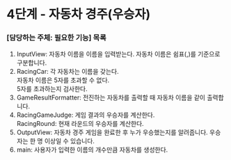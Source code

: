 # 4단계 - 자동차 경주(우승자)
### [담당하는 주체: 필요한 기능] 목록
1. InputView: 자동차 이름을 이름을 입력받는다.
    자동차 이름은 쉼표(,)를 기준으로 구분합니다.
2. RacingCar: 각 자동차는 이름을 갖는다.   
자동차 이름은 5자를 초과할 수 없다.  
5자를 초과하는지 검사한다. 
3. GameResultFormatter: 전진하는 자동차를 출력할 때 자동차 이름을 같이 출력합니다.
4. RacingGameJudge: 게임 결과의 우승자를 계산한다.  
RacingRound: 현재 라운드의 우승자를 계산한다.
5. OutputView: 자동차 경주 게임을 완료한 후 누가 우승했는지를 알려줍니다. 우승자는 한 명 이상일 수 있습니다.
6. main: 사용자가 입력한 이름의 개수만큼 자동차를 생성한다.




